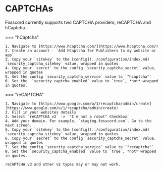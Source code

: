 # CAPTCHAs

Fosscord currently supports two CAPTCHA providers; reCAPTCHA and hCaptcha.

=== "hCaptcha"

	1. Navigate to [https://www.hcaptcha.com/](https://www.hcaptcha.com/)
	2. Create an account - `Add hCaptcha for Publishers to my website or app`
	3. Copy your `sitekey` to the [config](../configuration/index.md) `security_captcha_sitekey` value, wrapped in quotes
	4. Copy your `secret` to the config `security_captcha_secret` value, wrapped in quotes
	5. Set the config `security_captcha_service` value to `"hcaptcha"`
	6. Set the  `security_captcha_enabled` value to `true`, *not* wrapped in quotes.

=== "reCAPTCHA"

	1. Navigate to [https://www.google.com/u/1/recaptcha/admin/create](https://www.google.com/u/1/recaptcha/admin/create)
	2. Fill in your websites details
	3. Select `reCAPTCHA v2` -> `"I'm not a robot" Checkbox`
	4. Add your domain. For example, `staging.fosscord.com`. Go to the next screen.
	5. Copy your `sitekey` to the [config](../configuration/index.md) `security_captcha_sitekey` value, wrapped in quotes
	6. Copy your `secret` to the config `security_captcha_secret` value, wrapped in quotes
	7. Set the config `security_captcha_service` value to `"recaptcha"`
	8. Set the `security_captcha_enabled` value to `true`, *not* wrapped in quotes.

	reCAPTCHA v3 and other v2 types may or may not work.